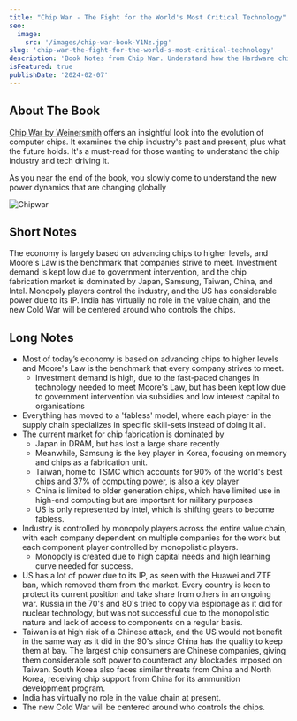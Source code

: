 ```yaml
---
title: "Chip War - The Fight for the World's Most Critical Technology"
seo:
  image:
    src: '/images/chip-war-book-Y1Nz.jpg'
slug: 'chip-war-the-fight-for-the-world-s-most-critical-technology'
description: 'Book Notes from Chip War. Understand how the Hardware chips impact global geopolitics'
isFeatured: true
publishDate: '2024-02-07'
---
```


## About The Book

[Chip War by Weinersmith](https://amzn.to/3TJtLY9) offers an insightful look into the evolution of computer chips. It examines the chip industry's past and present, plus what the future holds. It's a must-read for those wanting to understand the chip industry and tech driving it.

As you near the end of the book, you slowly come to understand the new power dynamics that are changing globally

![Chipwar](/images/chip-war-book-E3Mz.jpg)

## Short Notes

The economy is largely based on advancing chips to higher levels, and Moore's Law is the benchmark that companies strive to meet. Investment demand is kept low due to government intervention, and the chip fabrication market is dominated by Japan, Samsung, Taiwan, China, and Intel. Monopoly players control the industry, and the US has considerable power due to its IP. India has virtually no role in the value chain, and the new Cold War will be centered around who controls the chips.

## Long Notes

- Most of today’s economy is based on advancing chips to higher levels and Moore's Law is the benchmark that every company strives to meet.
  - Investment demand is high, due to the fast-paced changes in technology needed to meet Moore's Law, but has been kept low due to government intervention via subsidies and low interest capital to organisations
- Everything has moved to a 'fabless' model, where each player in the supply chain specializes in specific skill-sets instead of doing it all.
- The current market for chip fabrication is dominated by
  - Japan in DRAM, but has lost a large share recently
  - Meanwhile, Samsung is the key player in Korea, focusing on memory and chips as a fabrication unit.
  - Taiwan, home to TSMC which accounts for 90% of the world's best chips and 37% of computing power, is also a key player
  - China is limited to older generation chips, which have limited use in high-end computing but are important for military purposes
  - US is only represented by Intel, which is shifting gears to become fabless.
- Industry is controlled by monopoly players across the entire value chain, with each company dependent on multiple companies for the work but each component player controlled by monopolistic players.
  - Monopoly is created due to high capital needs and high learning curve needed for success.
- US has a lot of power due to its IP, as seen with the Huawei and ZTE ban, which removed them from the market. Every country is keen to protect its current position and take share from others in an ongoing war. Russia in the 70's and 80's tried to copy via espionage as it did for nuclear technology, but was not successful due to the monopolistic nature and lack of access to components on a regular basis.
- Taiwan is at high risk of a Chinese attack, and the US would not benefit in the same way as it did in the 90's since China has the quality to keep them at bay. The largest chip consumers are Chinese companies, giving them considerable soft power to counteract any blockades imposed on Taiwan. South Korea also faces similar threats from China and North Korea, receiving chip support from China for its ammunition development program.
- India has virtually no role in the value chain at present.
- The new Cold War will be centered around who controls the chips.
